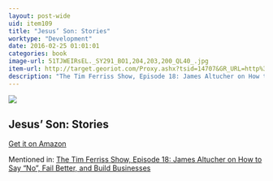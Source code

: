 ```yaml
---
layout: post-wide
uid: item109
title: "Jesus’ Son: Stories"
worktype: "Development"
date: 2016-02-25 01:01:01
categories: book
image-url: 51TJWEIRsEL._SY291_BO1,204,203,200_QL40_.jpg
item-url: http://target.georiot.com/Proxy.ashx?tsid=14707&GR_URL=http%3A%2F%2Fwww.amazon.com%2FJesus-Son-Stories-Denis-Johnson%2Fdp%2F031242874X%2F
description: "The Tim Ferriss Show, Episode 18: James Altucher on How to Say “No”, Fail Better, and Build Businesses"
---
```

<a href="http://target.georiot.com/Proxy.ashx?tsid=14707&GR_URL=http%3A%2F%2Fwww.amazon.com%2FJesus-Son-Stories-Denis-Johnson%2Fdp%2F031242874X%2F" target="blank"><img src="../../../../img/thumbs/51TJWEIRsEL._SY291_BO1,204,203,200_QL40_.jpg" class="prod-img"></a>
<h2>Jesus’ Son: Stories</h2>
<p><a href="http://target.georiot.com/Proxy.ashx?tsid=14707&GR_URL=http%3A%2F%2Fwww.amazon.com%2FJesus-Son-Stories-Denis-Johnson%2Fdp%2F031242874X%2F" target="blank">Get it on Amazon</a><p>
<p>Mentioned in: <a href="http://fourhourworkweek.com/2014/07/11/james-altucher/" target="blank">The Tim Ferriss Show, Episode 18: James Altucher on How to Say “No”, Fail Better, and Build Businesses</a></p>
